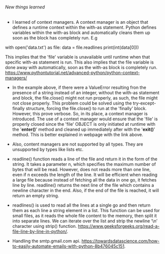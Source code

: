 ###### New things learned ######

* I learned of context managers. A context manager is an object that defines a runtime context within the with-as statement. Python defines variables within the with-as block and automatically cleans them up soon as the block has completely run. E.g

with open('data.txt') as file:
    data = file.readlines
    print(int(data[0]))

This implies that the 'file' variable is unavailable until runtime when that specific with-as statement is run. This also implies that the file variable is done away with automatically, soon as the with-as block is completely run.
https://www.pythontutorial.net/advanced-python/python-context-managers/

* In the example above, if there were a ValueError resulting fron the presence of a string instead of an integer, without the with-as statement and block, the file.close() might not run properly, as such, the file might not close properly. This problem could be solved using the try-except-finally structure, forcing the file.close() to run at the 'finally' block. However, this prove verbose. So, in its place, a context manager is introduced. The use of a context manager would ensure that the 'file' is properly closed since the 'file' OBJECT is only initiated at runtime with the '__enter()__' method and cleaned up immediately after with the '__exit()__' method. This is better explained in webpage with the link above.


* Also, content managers are not supported by all types. They are unsupported by types like lists etc.

* readline() function reads a line of the file and return it in the form of the string. It takes a parameter n, which specifies the maximum number of bytes that will be read. However, does not reads more than one line, even if n exceeds the length of the line. It will be efficient when reading a large file because instead of fetching all the data in one go, it fetches line by line. readline() returns the next line of the file which contains a newline character in the end. Also, if the end of the file is reached, it will return an empty string.

* readlines() is used to read all the lines at a single go and then return them as each line a string element in a list. This function can be used for small files, as it reads the whole file content to the memory, then split it into separate lines. We can iterate over the list and strip the newline ‘\n’ character using strip() function. https://www.geeksforgeeks.org/read-a-file-line-by-line-in-python/.

* Handling the smtp.gmail.com api. https://towardsdatascience.com/how-to-easily-automate-emails-with-python-8b476045c151.


